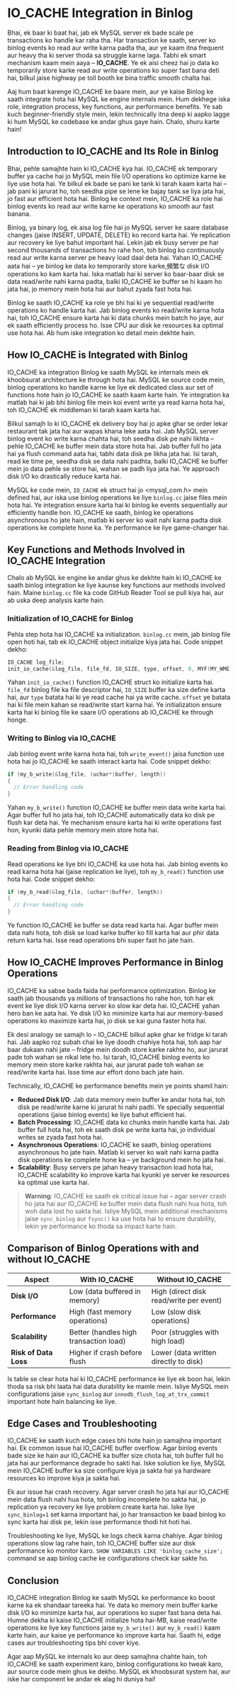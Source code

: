 # IO_CACHE Integration in Binlog

Bhai, ek baar ki baat hai, jab ek MySQL server ek bade scale pe transactions ko handle kar raha tha. Har transaction ke saath, server ko binlog events ko read aur write karna padta tha, aur ye kaam itna frequent aur heavy tha ki server thoda sa struggle karne laga. Tabhi ek smart mechanism kaam mein aaya – **IO_CACHE**. Ye ek aisi cheez hai jo data ko temporarily store karke read aur write operations ko super fast bana deti hai, bilkul jaise highway pe toll booth ke bina traffic smooth chalta hai. 

Aaj hum baat karenge IO_CACHE ke baare mein, aur ye kaise Binlog ke saath integrate hota hai MySQL ke engine internals mein. Hum dekhege iska role, integration process, key functions, aur performance benefits. Ye sab kuch beginner-friendly style mein, lekin technically itna deep ki aapko lagge ki hum MySQL ke codebase ke andar ghus gaye hain. Chalo, shuru karte hain!

## Introduction to IO_CACHE and Its Role in Binlog

Bhai, pehle samajhte hain ki IO_CACHE kya hai. IO_CACHE ek temporary buffer ya cache hai jo MySQL mein file I/O operations ko optimize karne ke liye use hota hai. Ye bilkul ek bade se pani ke tank ki tarah kaam karta hai – jab pani ki jarurat ho, toh seedha pipe se lene ke bajay tank se liya jata hai, jo fast aur efficient hota hai. Binlog ke context mein, IO_CACHE ka role hai binlog events ko read aur write karne ke operations ko smooth aur fast banana.

Binlog, ya binary log, ek aisa log file hai jo MySQL server ke saare database changes (jaise INSERT, UPDATE, DELETE) ko record karta hai. Ye replication aur recovery ke liye bahut important hai. Lekin jab ek busy server pe har second thousands of transactions ho rahe hon, toh binlog ko continuously read aur write karna server pe heavy load daal deta hai. Yahan IO_CACHE aata hai – ye binlog ke data ko temporarily store karke,頻繁な disk I/O operations ko kam karta hai. Iska matlab hai ki server ko baar-baar disk se data read/write nahi karna padta, balki IO_CACHE ke buffer se hi kaam ho jata hai, jo memory mein hota hai aur bahut zyada fast hota hai.

Binlog ke saath IO_CACHE ka role ye bhi hai ki ye sequential read/write operations ko handle karta hai. Jab binlog events ko read/write karna hota hai, toh IO_CACHE ensure karta hai ki data chunks mein batch ho jaye, aur ek saath efficiently process ho. Isse CPU aur disk ke resources ka optimal use hota hai. Ab hum iske integration ko detail mein dekhte hain.

## How IO_CACHE is Integrated with Binlog

IO_CACHE ka integration Binlog ke saath MySQL ke internals mein ek khoobsurat architecture ke through hota hai. MySQL ke source code mein, binlog operations ko handle karne ke liye ek dedicated class aur set of functions hote hain jo IO_CACHE ke saath kaam karte hain. Ye integration ka matlab hai ki jab bhi binlog file mein koi event write ya read karna hota hai, toh IO_CACHE ek middleman ki tarah kaam karta hai.

Bilkul samajh lo ki IO_CACHE ek delivery boy hai jo apke ghar se order lekar restaurant tak jata hai aur wapas khana leke aata hai. Jab MySQL server binlog event ko write karna chahta hai, toh seedha disk pe nahi likhta – pehle IO_CACHE ke buffer mein data store hota hai. Jab buffer full ho jata hai ya flush command aata hai, tabhi data disk pe likha jata hai. Isi tarah, read ke time pe, seedha disk se data nahi padhta, balki IO_CACHE ke buffer mein jo data pehle se store hai, wahan se padh liya jata hai. Ye approach disk I/O ko drastically reduce karta hai.

MySQL ke code mein, `IO_CACHE` ek struct hai jo <mysql_com.h> mein defined hai, aur iska use binlog operations ke liye `binlog.cc` jaise files mein hota hai. Ye integration ensure karta hai ki binlog ke events sequentially aur efficiently handle hon. IO_CACHE ke saath, binlog ke operations asynchronous ho jate hain, matlab ki server ko wait nahi karna padta disk operations ke complete hone ka. Ye performance ke liye game-changer hai.

## Key Functions and Methods Involved in IO_CACHE Integration

Chalo ab MySQL ke engine ke andar ghus ke dekhte hain ki IO_CACHE ke saath binlog integration ke liye kaunse key functions aur methods involved hain. Maine `binlog.cc` file ka code GitHub Reader Tool se pull kiya hai, aur ab uska deep analysis karte hain.

### Initialization of IO_CACHE for Binlog

Pehla step hota hai IO_CACHE ka initialization. `binlog.cc` mein, jab binlog file open hoti hai, tab ek IO_CACHE object initialize kiya jata hai. Code snippet dekho:

```c
IO_CACHE log_file;
init_io_cache(&log_file, file_fd, IO_SIZE, type, offset, 0, MYF(MY_WME));
```

Yahan `init_io_cache()` function IO_CACHE struct ko initialize karta hai. `file_fd` binlog file ka file descriptor hai, `IO_SIZE` buffer ka size define karta hai, aur `type` batata hai ki ye read cache hai ya write cache. `offset` ye batata hai ki file mein kahan se read/write start karna hai. Ye initialization ensure karta hai ki binlog file ke saare I/O operations ab IO_CACHE ke through honge.

### Writing to Binlog via IO_CACHE

Jab binlog event write karna hota hai, toh `write_event()` jaisa function use hota hai jo IO_CACHE ke saath interact karta hai. Code snippet dekho:

```c
if (my_b_write(&log_file, (uchar*)buffer, length))
{
  // Error handling code
}
```

Yahan `my_b_write()` function IO_CACHE ke buffer mein data write karta hai. Agar buffer full ho jata hai, toh IO_CACHE automatically data ko disk pe flush kar deta hai. Ye mechanism ensure karta hai ki write operations fast hon, kyunki data pehle memory mein store hota hai.

### Reading from Binlog via IO_CACHE

Read operations ke liye bhi IO_CACHE ka use hota hai. Jab binlog events ko read karna hota hai (jaise replication ke liye), toh `my_b_read()` function use hota hai. Code snippet dekho:

```c
if (my_b_read(&log_file, (uchar*)buffer, length))
{
  // Error handling code
}
```

Ye function IO_CACHE ke buffer se data read karta hai. Agar buffer mein data nahi hota, toh disk se load karke buffer ko fill karta hai aur phir data return karta hai. Isse read operations bhi super fast ho jate hain.

## How IO_CACHE Improves Performance in Binlog Operations

IO_CACHE ka sabse bada faida hai performance optimization. Binlog ke saath jab thousands ya millions of transactions ho rahe hon, toh har ek event ke liye disk I/O karna server ko slow kar deta hai. IO_CACHE yahan hero ban ke aata hai. Ye disk I/O ko minimize karta hai aur memory-based operations ko maximize karta hai, jo disk se kai guna faster hota hai.

Ek desi analogy se samajh lo – IO_CACHE bilkul apke ghar ke fridge ki tarah hai. Jab aapko roz subah chai ke liye doodh chahiye hota hai, toh aap har baar dukaan nahi jate – fridge mein doodh store karke rakhte ho, aur jarurat pade toh wahan se nikal lete ho. Isi tarah, IO_CACHE binlog events ko memory mein store karke rakhta hai, aur jarurat pade toh wahan se read/write karta hai. Isse time aur effort dono bach jate hain.

Technically, IO_CACHE ke performance benefits mein ye points shamil hain:

- **Reduced Disk I/O**: Jab data memory mein buffer ke andar hota hai, toh disk pe read/write karne ki jarurat hi nahi padti. Ye specially sequential operations (jaise binlog events) ke liye bahut efficient hai.
- **Batch Processing**: IO_CACHE data ko chunks mein handle karta hai. Jab buffer full hota hai, toh ek saath disk pe write karta hai, jo individual writes se zyada fast hota hai.
- **Asynchronous Operations**: IO_CACHE ke saath, binlog operations asynchronous ho jate hain. Matlab ki server ko wait nahi karna padta disk operations ke complete hone ka – ye background mein ho jata hai.
- **Scalability**: Busy servers pe jahan heavy transaction load hota hai, IO_CACHE scalability ko improve karta hai kyunki ye server ke resources ka optimal use karta hai.

> **Warning**: IO_CACHE ke saath ek critical issue hai – agar server crash ho jata hai aur IO_CACHE ke buffer mein data flush nahi hua hota, toh woh data lost ho sakta hai. Isliye MySQL mein additional mechanisms jaise `sync_binlog` aur `fsync()` ka use hota hai to ensure durability, lekin ye performance ko thoda sa impact karte hain.

## Comparison of Binlog Operations with and without IO_CACHE

| **Aspect**                 | **With IO_CACHE**                           | **Without IO_CACHE**                       |
|----------------------------|---------------------------------------------|-------------------------------------------|
| **Disk I/O**               | Low (data buffered in memory)              | High (direct disk read/write per event)   |
| **Performance**            | High (fast memory operations)              | Low (slow disk operations)                |
| **Scalability**            | Better (handles high transaction load)     | Poor (struggles with high load)           |
| **Risk of Data Loss**      | Higher if crash before flush               | Lower (data written directly to disk)     |

Is table se clear hota hai ki IO_CACHE performance ke liye ek boon hai, lekin thoda sa risk bhi laata hai data durability ke mamle mein. Isliye MySQL mein configurations jaise `sync_binlog` aur `innodb_flush_log_at_trx_commit` important hote hain balancing ke liye.

## Edge Cases and Troubleshooting

IO_CACHE ke saath kuch edge cases bhi hote hain jo samajhna important hai. Ek common issue hai IO_CACHE buffer overflow. Agar binlog events bade size ke hain aur IO_CACHE ka buffer size chota hai, toh buffer full ho jata hai aur performance degrade ho sakti hai. Iske solution ke liye, MySQL mein IO_CACHE buffer ka size configure kiya ja sakta hai ya hardware resources ko improve kiya ja sakta hai.

Ek aur issue hai crash recovery. Agar server crash ho jata hai aur IO_CACHE mein data flush nahi hua hota, toh binlog incomplete ho sakta hai, jo replication ya recovery ke liye problem create karta hai. Iske liye `sync_binlog=1` set karna important hai, jo har transaction ke baad binlog ko sync karta hai disk pe, lekin isse performance thodi hit hoti hai.

Troubleshooting ke liye, MySQL ke logs check karna chahiye. Agar binlog operations slow lag rahe hain, toh IO_CACHE buffer size aur disk performance ko monitor karo. `SHOW VARIABLES LIKE 'binlog_cache_size';` command se aap binlog cache ke configurations check kar sakte ho.

## Conclusion

IO_CACHE integration Binlog ke saath MySQL ke performance ko boost karne ka ek shandaar tareeka hai. Ye data ko memory mein buffer karke disk I/O ko minimize karta hai, aur operations ko super fast bana deta hai. Humne dekha ki kaise IO_CACHE initialize hota hai-MB, kaise read/write operations ke liye key functions jaise `my_b_write()` aur `my_b_read()` kaam karte hain, aur kaise ye performance ko improve karta hai. Saath hi, edge cases aur troubleshooting tips bhi cover kiye.

Agar aap MySQL ke internals ko aur deep samajhna chahte hain, toh IO_CACHE ke saath experiment karo, binlog configurations ko tweak karo, aur source code mein ghus ke dekho. MySQL ek khoobsurat system hai, aur iske har component ke andar ek alag hi duniya hai!